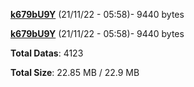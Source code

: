 [**k679bU9Y**](/data/k679bU9Y.txt) (21/11/22 - 05:58)- 9440 bytes

[**k679bU9Y**](/data/k679bU9Y.txt) (21/11/22 - 05:58)- 9440 bytes

**Total Datas**: 4123

**Total Size**: 22.85 MB / 22.9 MB